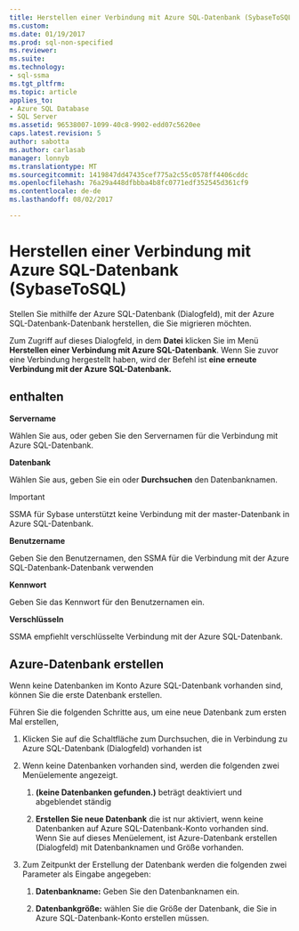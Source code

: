 ```yaml
---
title: Herstellen einer Verbindung mit Azure SQL-Datenbank (SybaseToSQL) | Microsoft Docs
ms.custom: 
ms.date: 01/19/2017
ms.prod: sql-non-specified
ms.reviewer: 
ms.suite: 
ms.technology:
- sql-ssma
ms.tgt_pltfrm: 
ms.topic: article
applies_to:
- Azure SQL Database
- SQL Server
ms.assetid: 96538007-1099-40c8-9902-edd07c5620ee
caps.latest.revision: 5
author: sabotta
ms.author: carlasab
manager: lonnyb
ms.translationtype: MT
ms.sourcegitcommit: 1419847dd47435cef775a2c55c0578ff4406cddc
ms.openlocfilehash: 76a29a448dfbbba4b8fc0771edf352545d361cf9
ms.contentlocale: de-de
ms.lasthandoff: 08/02/2017

---
```

# <a name="connect-to-azure-sql-db--sybasetosql"></a>Herstellen einer Verbindung mit Azure SQL-Datenbank (SybaseToSQL)
Stellen Sie mithilfe der Azure SQL-Datenbank (Dialogfeld), mit der Azure SQL-Datenbank-Datenbank herstellen, die Sie migrieren möchten.  
  
Zum Zugriff auf dieses Dialogfeld, in dem **Datei** klicken Sie im Menü **Herstellen einer Verbindung mit Azure SQL-Datenbank**. Wenn Sie zuvor eine Verbindung hergestellt haben, wird der Befehl ist **eine erneute Verbindung mit der Azure SQL-Datenbank.**  
  
## <a name="options"></a>enthalten  
**Servername**  
  
Wählen Sie aus, oder geben Sie den Servernamen für die Verbindung mit Azure SQL-Datenbank.  
  
**Datenbank**  
  
Wählen Sie aus, geben Sie ein oder **Durchsuchen** den Datenbanknamen.  
  
> [!IMPORTANT]  
> SSMA für Sybase unterstützt keine Verbindung mit der master-Datenbank in Azure SQL-Datenbank.  
  
**Benutzername**  
  
Geben Sie den Benutzernamen, den SSMA für die Verbindung mit der Azure SQL-Datenbank-Datenbank verwenden  
  
**Kennwort**  
  
Geben Sie das Kennwort für den Benutzernamen ein.  
  
**Verschlüsseln**  
  
SSMA empfiehlt verschlüsselte Verbindung mit der Azure SQL-Datenbank.  
  
## <a name="create-azure-database"></a>Azure-Datenbank erstellen  
Wenn keine Datenbanken im Konto Azure SQL-Datenbank vorhanden sind, können Sie die erste Datenbank erstellen.  
  
Führen Sie die folgenden Schritte aus, um eine neue Datenbank zum ersten Mal erstellen,  
  
1.  Klicken Sie auf die Schaltfläche zum Durchsuchen, die in Verbindung zu Azure SQL-Datenbank (Dialogfeld) vorhanden ist  
  
2.  Wenn keine Datenbanken vorhanden sind, werden die folgenden zwei Menüelemente angezeigt.  
  
    1.  **(keine Datenbanken gefunden.)**  beträgt deaktiviert und abgeblendet ständig  
  
    2.  **Erstellen Sie neue Datenbank** die ist nur aktiviert, wenn keine Datenbanken auf Azure SQL-Datenbank-Konto vorhanden sind. Wenn Sie auf dieses Menüelement, ist Azure-Datenbank erstellen (Dialogfeld) mit Datenbanknamen und Größe vorhanden.  
  
3.  Zum Zeitpunkt der Erstellung der Datenbank werden die folgenden zwei Parameter als Eingabe angegeben:  
  
    1.  **Datenbankname:** Geben Sie den Datenbanknamen ein.  
  
    2.  **Datenbankgröße:** wählen Sie die Größe der Datenbank, die Sie in Azure SQL-Datenbank-Konto erstellen müssen.  
  

